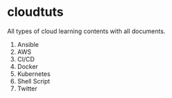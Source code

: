 # cloudtuts
All types of cloud learning contents with all documents. 

1. Ansible
2. AWS
3. CI/CD
4. Docker
5. Kubernetes
6. Shell Script
7. Twitter